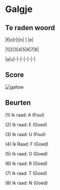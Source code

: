 # Galgje

## Te raden woord

|f|o|r|t|n| | |e|

|1|2|3|4|5|6|7|8|

|a|u|-|-|-|-|-|-|



## Score
![gallow](./images/3.png)

## Beurten
(1) Ik raad: A (Fout)

(2) Ik raad: E (Goed)

(3) Ik raad: U (Fout)

(4) Ik Raad: F (Goed)

(5) Ik raad: O (Goed)

(6) Ik raad: R (Goed)

(7) Ik raad: T (Goed)

(8) Ik raad: N (Goed)
